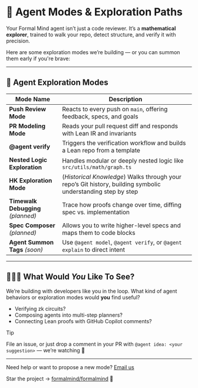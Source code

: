# 🧠 Agent Modes & Exploration Paths

Your Formal Mind agent isn’t just a code reviewer. It’s a **mathematical explorer**, trained to walk your repo, detect structure, and verify it with precision.

Here are some exploration modes we’re building — or you can summon them early if you're brave:

---

## 🧪 Agent Exploration Modes

| Mode Name | Description |
|----------|-------------|
| **Push Review Mode** | Reacts to every push on `main`, offering feedback, specs, and goals |
| **PR Modeling Mode** | Reads your pull request diff and responds with Lean IR and invariants |
| **@agent verify** | Triggers the verification workflow and builds a Lean repo from a template |
| **Nested Logic Exploration** | Handles modular or deeply nested logic like `src/utils/math/graph.ts` |
| **HK Exploration Mode** | (*Historical Knowledge*) Walks through your repo’s Git history, building symbolic understanding step by step |
| **Timewalk Debugging** *(planned)* | Trace how proofs change over time, diffing spec vs. implementation |
| **Spec Composer** *(planned)* | Allows you to write higher-level specs and maps them to code blocks |
| **Agent Summon Tags** *(soon)* | Use `@agent model`, `@agent verify`, or `@agent explain` to direct intent |

---

## 👷🏽‍♀️ What Would *You* Like To See?

We’re building with developers like you in the loop. What kind of agent behaviors or exploration modes would **you** find useful?

- Verifying zk circuits?
- Composing agents into multi-step planners?
- Connecting Lean proofs with GitHub Copilot comments?

> [!TIP]
> File an issue, or just drop a comment in your PR with `@agent idea: <your suggestion>` — we’re watching 👀

---

Need help or want to propose a new mode? [Email us](mailto:formalmindai@gmail.com)

Star the project → [formalmind/formalmind](https://github.com/formalmind/formalmind) 🌟
